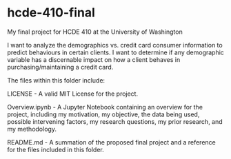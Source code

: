 # hcde-410-final
My final project for HCDE 410 at the University of Washington

I want to analyze the demographics vs. credit card consumer information to predict behaviours in certain clients. I want to determine if any demographic variable has a discernable impact on how a client behaves in purchasing/maintaining a credit card.




The files within this folder include:


LICENSE - A valid MIT License for the project.

Overview.ipynb - A Jupyter Notebook containing an overview for the project, including my motivation, my objective, the data being used, possible intervening factors, my research questions, my prior research, and my methodology.

README.md - A summation of the proposed final project and a reference for the files included in this folder.
